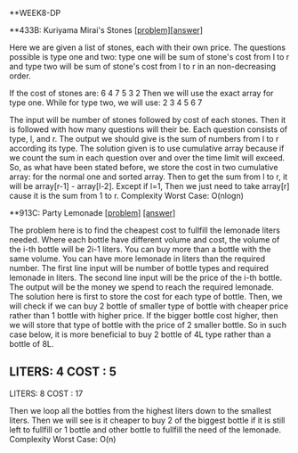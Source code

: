 **WEEK8-DP

**433B: Kuriyama Mirai's Stones
[[problem]](http://codeforces.com/problemset/problem/433/B)[[answer]](http://codeforces.com/contest/433/submission/45143981)

Here we are given a list of stones, each with their own price. The questions possible is type one and two: type one will be sum of stone's cost from l to r and type two will be sum of stone's cost from l to r in an non-decreasing order.


If the cost of stones are:
6 4 7 5 3 2
Then we will use the exact array for type one.
While for type two, we will use:
2 3 4 5 6 7

The input will be number of stones followed by cost of each stones. 
Then it is followed with how many questions will their be. Each question consists of type, l, and r. 
The output we should give is the sum of numbers from l to r according its type. 
The solution given is to use cumulative array because if we count the sum in each question over and over the time limit will exceed. So, as what have been stated before, we store the cost in two cumulative array: for the normal one and sorted array. Then to get the sum from l to r, it will be array[r-1] - array[l-2]. Except if l=1, Then we just need to take array[r] cause it is the sum from 1 to r. 
Complexity Worst Case: O(nlogn)




**913C: Party Lemonade
[[problem]](http://codeforces.com/problemset/problem/913/C) [[answer]](http://codeforces.com/problemset/problem/913/C)

The problem here is to find the cheapest cost to fullfill the lemonade liters needed. Where each bottle have different volume and cost, the volume of the i-th bottle will be 2i-1 liters. You can buy more than a bottle with the same volume. You can have more lemonade in liters than the required number. 
The first line input will be number of bottle types and required lemonade in liters. 
The second line input will be the price of the i-th bottle. 
The output will be the money we spend to reach the required lemonade. 
The solution here is first to store the cost for each type of bottle. Then, we will check if we can buy 2 bottle of smaller type of bottle with cheaper price rather than 1 bottle with higher price. If the bigger bottle cost higher, then we will store that type of bottle with the price of 2 smaller bottle. So in such case below, it is more beneficial to buy 2 bottle of 4L type rather than a bottle of 8L.

LITERS: 4
COST  : 5
-
LITERS: 8
COST  : 17

Then we loop all the bottles from the highest liters down to the smallest liters. Then we will see is it cheaper to buy 2 of the biggest bottle if it is still left to fullfill or 1 bottle and other bottle to fullfill the need of the lemonade. 
Complexity Worst Case: O(n)

